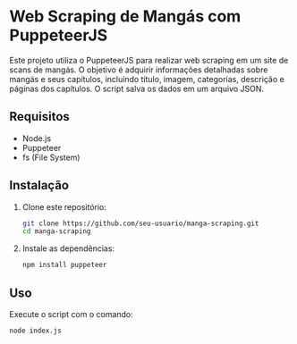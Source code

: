 # Web Scraping de Mangás com PuppeteerJS

Este projeto utiliza o PuppeteerJS para realizar web scraping em um site de scans de mangás. O objetivo é adquirir informações detalhadas sobre mangás e seus capítulos, incluindo título, imagem, categorias, descrição e páginas dos capítulos. O script salva os dados em um arquivo JSON.

## Requisitos

- Node.js
- Puppeteer
- fs (File System)

## Instalação

1. Clone este repositório:
    ```bash
    git clone https://github.com/seu-usuario/manga-scraping.git
    cd manga-scraping
    ```

2. Instale as dependências:
    ```bash
    npm install puppeteer
    ```

## Uso

Execute o script com o comando:
```bash
node index.js
